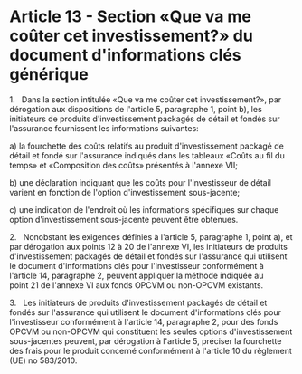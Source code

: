 # Article 13 - Section «Que va me coûter cet investissement?» du document d'informations clés générique


1.   Dans la section intitulée «Que va me coûter cet investissement?», par dérogation aux dispositions de l'article 5, paragraphe 1, point b), les initiateurs de produits d'investissement packagés de détail et fondés sur l'assurance fournissent les informations suivantes:

a) la fourchette des coûts relatifs au produit d'investissement packagé de détail et fondé sur l'assurance indiqués dans les tableaux «Coûts au fil du temps» et «Composition des coûts» présentés à l'annexe VII;

b) une déclaration indiquant que les coûts pour l'investisseur de détail varient en fonction de l'option d'investissement sous-jacente;

c) une indication de l'endroit où les informations spécifiques sur chaque option d'investissement sous-jacente peuvent être obtenues.

2.   Nonobstant les exigences définies à l'article 5, paragraphe 1, point a), et par dérogation aux points 12 à 20 de l'annexe VI, les initiateurs de produits d'investissement packagés de détail et fondés sur l'assurance qui utilisent le document d'informations clés pour l'investisseur conformément à l'article 14, paragraphe 2, peuvent appliquer la méthode indiquée au point 21 de l'annexe VI aux fonds OPCVM ou non-OPCVM existants.

3.   Les initiateurs de produits d'investissement packagés de détail et fondés sur l'assurance qui utilisent le document d'informations clés pour l'investisseur conformément à l'article 14, paragraphe 2, pour des fonds OPCVM ou non-OPCVM qui constituent les seules options d'investissement sous-jacentes peuvent, par dérogation à l'article 5, préciser la fourchette des frais pour le produit concerné conformément à l'article 10 du règlement (UE) no 583/2010.
